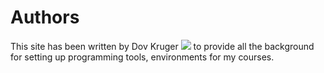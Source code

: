 # Authors

This site has been written by Dov Kruger ![](DovKrugerHeadshot.jpg) to provide all the background for setting up programming tools, environments for my courses.